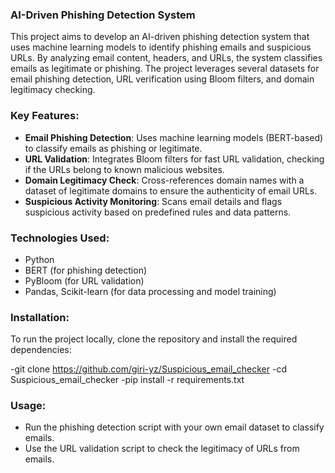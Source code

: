 ### AI-Driven Phishing Detection System

This project aims to develop an AI-driven phishing detection system that uses machine learning models to identify phishing emails and suspicious URLs. By analyzing email content, headers, and URLs, the system classifies emails as legitimate or phishing. The project leverages several datasets for email phishing detection, URL verification using Bloom filters, and domain legitimacy checking.

### Key Features:
- **Email Phishing Detection**: Uses machine learning models (BERT-based) to classify emails as phishing or legitimate.
- **URL Validation**: Integrates Bloom filters for fast URL validation, checking if the URLs belong to known malicious websites.
- **Domain Legitimacy Check**: Cross-references domain names with a dataset of legitimate domains to ensure the authenticity of email URLs.
- **Suspicious Activity Monitoring**: Scans email details and flags suspicious activity based on predefined rules and data patterns.

### Technologies Used:
- Python
- BERT (for phishing detection)
- PyBloom (for URL validation)
- Pandas, Scikit-learn (for data processing and model training)

### Installation:
To run the project locally, clone the repository and install the required dependencies:

-git clone https://github.com/giri-yz/Suspicious_email_checker
-cd Suspicious_email_checker
-pip install -r requirements.txt


### Usage:
- Run the phishing detection script with your own email dataset to classify emails.
- Use the URL validation script to check the legitimacy of URLs from emails.
  
